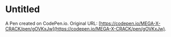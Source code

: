 # Untitled

A Pen created on CodePen.io. Original URL: [https://codepen.io/MEGA-X-CRACK/pen/gOVKxJw](https://codepen.io/MEGA-X-CRACK/pen/gOVKxJw).

